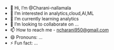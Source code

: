 - 👋 Hi, I’m @Charani-nallamala
- 👀 I’m interested in analytics,cloud,AI,ML
- 🌱 I’m currently learning analytics
- 💞️ I’m looking to collaborate on ...
- 📫 How to reach me - ncharani950@gmail.com
- 😄 Pronouns: ...
- ⚡ Fun fact: ...

<!---
Charani-nallamala/Charani-nallamala is a ✨ special ✨ repository because its `README.md` (this file) appears on your GitHub profile.
You can click the Preview link to take a look at your changes.
--->
